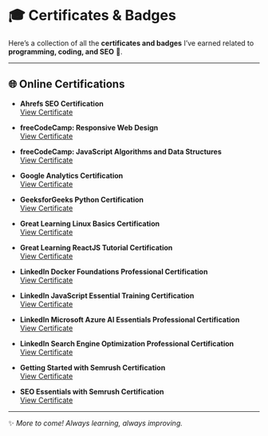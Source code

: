 # 🎓 Certificates & Badges

Here’s a collection of all the **certificates and badges** I’ve earned related to **programming, coding, and SEO** 🚀.

---

## 🌐 Online Certifications
- **Ahrefs SEO Certification**  
  [View Certificate](https://ahrefs.com/academy/certificate/24fbdc6687e04ee6aa7530c90bb4a569)

- **freeCodeCamp: Responsive Web Design**  
  [View Certificate](https://www.freecodecamp.org/certification/Chimorin/responsive-web-design)

- **freeCodeCamp: JavaScript Algorithms and Data Structures**  
  [View Certificate](https://www.freecodecamp.org/certification/Chimorin/javascript-algorithms-and-data-structures-v8)

- **Google Analytics Certification**  
  [View Certificate](https://skillshop.credential.net/871ed3f6-0fc2-4a71-bb0c-892456e85489#acc.hCPYagDq)

- **GeeksforGeeks Python Certification**  
  [View Certificate](https://skillshop.credential.net/871ed3f6-0fc2-4a71-bb0c-892456e85489#acc.hCPYagDq)

- **Great Learning Linux Basics Certification**  
  [View Certificate](https://www.mygreatlearning.com/certificate/UIXDXYVE)

- **Great Learning ReactJS Tutorial Certification**  
  [View Certificate](https://www.mygreatlearning.com/certificate/CDRQMZRW)

- **LinkedIn Docker Foundations Professional Certification**  
  [View Certificate](https://www.linkedin.com/learning/certificates/3792e6cf2e8ed950f9b9b7f05da0916bb083d440c82964e3f5c323d0314c4e4f?trk=share_certificate)

- **LinkedIn JavaScript Essential Training Certification**  
  [View Certificate](https://www.linkedin.com/learning/certificates/206a255e7d3c2baa0f761d6064e0b7df1ebec35f5b95c77312838e1a1094ddb9?trk=share_certificate)

- **LinkedIn Microsoft Azure AI Essentials Professional Certification**  
  [View Certificate](https://www.linkedin.com/learning/certificates/e2c68f2e429754968bf409687f445eb2fad3cbd79762f06e84311b5fb371f9d8?trk=share_certificate)

- **LinkedIn Search Engine Optimization Professional Certification**  
  [View Certificate](https://www.linkedin.com/learning/certificates/2f4569b7bb0c7ee046ed609bff0ed92868d7e9fb02a67219cd0e4037eeb842a3?trk=share_certificate)

- **Getting Started with Semrush Certification**  
  [View Certificate](https://static.semrush.com/academy/certificates/effc5dac1d/yu-zhao_25.pdf)

- **SEO Essentials with Semrush Certification**  
  [View Certificate](https://static.semrush.com/academy/certificates/3cdf2c2aea/yu-zhao_25.pdf)
---

✨ *More to come! Always learning, always improving.*
